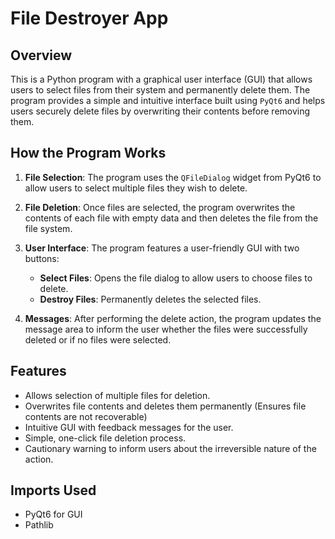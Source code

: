 # File Destroyer App

## Overview
This is a Python program with a graphical user interface (GUI) that allows users to select files from their system and permanently delete them. The program provides a simple and intuitive interface built using `PyQt6` and helps users securely delete files by overwriting their contents before removing them.

## How the Program Works

1. **File Selection**: The program uses the `QFileDialog` widget from PyQt6 to allow users to select multiple files they wish to delete.
   
2. **File Deletion**: Once files are selected, the program overwrites the contents of each file with empty data and then deletes the file from the file system.
   
3. **User Interface**: The program features a user-friendly GUI with two buttons:
   - **Select Files**: Opens the file dialog to allow users to choose files to delete.
   - **Destroy Files**: Permanently deletes the selected files.

4. **Messages**: After performing the delete action, the program updates the message area to inform the user whether the files were successfully deleted or if no files were selected.

## Features

- Allows selection of multiple files for deletion.
- Overwrites file contents and deletes them permanently (Ensures file contents are not recoverable)
- Intuitive GUI with feedback messages for the user.
- Simple, one-click file deletion process.
- Cautionary warning to inform users about the irreversible nature of the action.

## Imports Used
- PyQt6 for GUI
- Pathlib 
